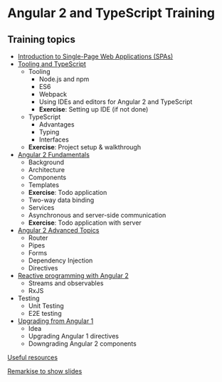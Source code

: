 # Angular 2 and TypeScript Training

## Training topics

- [Introduction to Single-Page Web Applications (SPAs)](spa-intro/README.md)
- [Tooling and TypeScript](typescript-and-tooling/README.md)
  - Tooling
    - Node.js and npm
    - ES6
    - Webpack
    - Using IDEs and editors for Angular 2 and TypeScript
    - **Exercise**: Setting up IDE (if not done)
  - TypeScript
    - Advantages
    - Typing
    - Interfaces
  - **Exercise**: Project setup & walkthrough
- [Angular 2 Fundamentals](angular2-fundamentals/README.md)
  - Background
  - Architecture
  - Components
  - Templates
  - **Exercise**: Todo application
  - Two-way data binding
  - Services
  - Asynchronous and server-side communication
  - **Exercise**: Todo application with server
- [Angular 2 Advanced Topics](angular2-advanced-topics/README.md)
  - Router
  - Pipes
  - Forms
  - Dependency Injection
  - Directives
- [Reactive programming with Angular 2](reactive-programming-with-angular2/README.md)
  - Streams and observables
  - RxJS
- Testing
  - Unit Testing
  - E2E testing
- [Upgrading from Angular 1](upgrading-from-angular1/README.md)
  - Idea
  - Upgrading Angular 1 directives
  - Downgrading Angular 2 components

[Useful resources](useful-resources/README.md)

[Remarkise to show slides](https://gnab.github.io/remark/remarkise)
